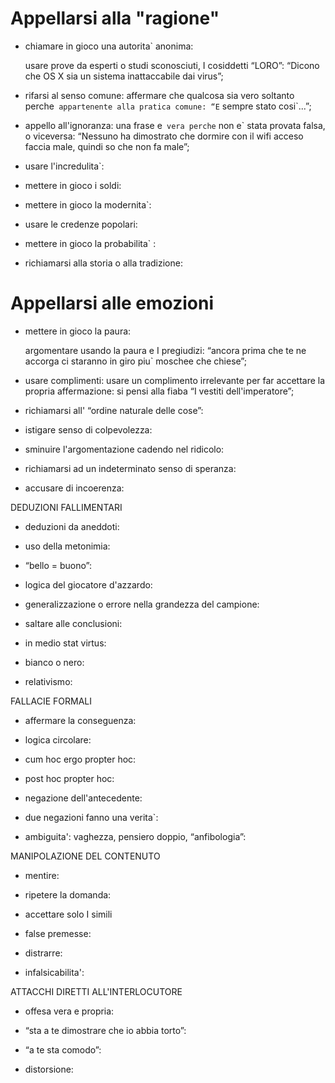 # Appellarsi alla "ragione"

-   chiamare in gioco una autorita\` anonima:

    usare prove da esperti o studi sconosciuti, I cosiddetti “LORO”: “Dicono
    che OS X sia un sistema inattaccabile dai virus”;

-   rifarsi al senso comune:
    affermare che qualcosa sia vero soltanto perche` appartenente alla pratica comune: “E` sempre stato cosi`...”;

-   appello all'ignoranza:
    una frase e` vera perche` non e` stata provata falsa, o viceversa: “Nessuno ha dimostrato che dormire con il wifi acceso faccia male, quindi so che non fa male”;

-   usare l'incredulita\`:

-   mettere in gioco i soldi:

-   mettere in gioco la modernita\`:

-   usare le credenze popolari:

-   mettere in gioco la probabilita\` :

-   richiamarsi alla storia o alla tradizione:

# Appellarsi alle emozioni

-   mettere in gioco la paura:

    argomentare usando la paura e I pregiudizi: “ancora prima che te ne
    accorga ci staranno in giro piu\` moschee che chiese”;

-   usare complimenti:
    usare un complimento irrelevante per far accettare la propria affermazione: si pensi alla fiaba “I vestiti            dell'imperatore”;

-   richiamarsi all' “ordine naturale delle cose”:

-   istigare senso di colpevolezza:

-   sminuire l'argomentazione cadendo nel ridicolo:

-   richiamarsi ad un indeterminato senso di speranza:

-   accusare di incoerenza:

DEDUZIONI FALLIMENTARI

-   deduzioni da aneddoti:

-   uso della metonimia:

-   “bello = buono”:

-   logica del giocatore d'azzardo:

-   generalizzazione o errore nella grandezza del campione:

-   saltare alle conclusioni:

-   in medio stat virtus:

-   bianco o nero:

-   relativismo:

FALLACIE FORMALI

-   affermare la conseguenza:

-   logica circolare:

-   cum hoc ergo propter hoc:

-   post hoc propter hoc:

-   negazione dell'antecedente:

-   due negazioni fanno una verita\`:

-   ambiguita': vaghezza, pensiero doppio, “anfibologia”:

MANIPOLAZIONE DEL CONTENUTO

-   mentire:

-   ripetere la domanda:

-   accettare solo I simili

-   false premesse:

-   distrarre:

-   infalsicabilita':

ATTACCHI DIRETTI ALL'INTERLOCUTORE

-   offesa vera e propria:

-   “sta a te dimostrare che io abbia torto”:

-   “a te sta comodo”:

-   distorsione:


